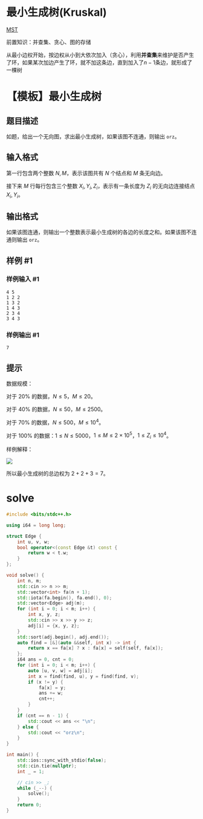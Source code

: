 # 最小生成树(Kruskal)

[MST](https://oi-wiki.org/graph/mst/#kruskal-%E7%AE%97%E6%B3%95)

前置知识：并查集、贪心、图的存储

从最小边权开始，按边权从小到大依次加入（贪心），利用**并查集**来维护是否产生了环，如果某次加边产生了环，就不加这条边，直到加入了$n-1$条边，就形成了一棵树

# 【模板】最小生成树

## 题目描述

如题，给出一个无向图，求出最小生成树，如果该图不连通，则输出 `orz`。

## 输入格式

第一行包含两个整数 $N,M$，表示该图共有 $N$ 个结点和 $M$ 条无向边。

接下来 $M$ 行每行包含三个整数 $X_i,Y_i,Z_i$，表示有一条长度为 $Z_i$ 的无向边连接结点 $X_i,Y_i$。

## 输出格式

如果该图连通，则输出一个整数表示最小生成树的各边的长度之和。如果该图不连通则输出 `orz`。

## 样例 #1

### 样例输入 #1

```
4 5
1 2 2
1 3 2
1 4 3
2 3 4
3 4 3
```

### 样例输出 #1

```
7
```

## 提示

数据规模：

对于 $20\%$ 的数据，$N\le 5$，$M\le 20$。

对于 $40\%$ 的数据，$N\le 50$，$M\le 2500$。

对于 $70\%$ 的数据，$N\le 500$，$M\le 10^4$。

对于 $100\%$ 的数据：$1\le N\le 5000$，$1\le M\le 2\times 10^5$，$1\le Z_i \le 10^4$。


样例解释：

 ![](https://cdn.luogu.com.cn/upload/pic/2259.png) 

所以最小生成树的总边权为 $2+2+3=7$。

# solve



```c++
#include <bits/stdc++.h>

using i64 = long long;

struct Edge {
    int u, v, w;
    bool operator<(const Edge &t) const { 
    	return w < t.w; 
    }
};

void solve() {
    int n, m;
    std::cin >> n >> m;
    std::vector<int> fa(n + 1);
    std::iota(fa.begin(), fa.end(), 0);
    std::vector<Edge> adj(m);
    for (int i = 0; i < m; i++) {
        int x, y, z;
        std::cin >> x >> y >> z;
        adj[i] = {x, y, z};
    }
    std::sort(adj.begin(), adj.end());
    auto find = [&](auto &&self, int x) -> int {
        return x == fa[x] ? x : fa[x] = self(self, fa[x]);
    };
    i64 ans = 0, cnt = 0;
    for (int i = 0; i < m; i++) {
        auto [u, v, w] = adj[i];
        int x = find(find, u), y = find(find, v);
        if (x != y) {
            fa[x] = y;
            ans += w;
            cnt++;
        }
    }
    if (cnt == n - 1) {
        std::cout << ans << "\n";
    } else {
        std::cout << "orz\n";
    }
}

int main() {
    std::ios::sync_with_stdio(false);
    std::cin.tie(nullptr);
    int _ = 1;

    // cin >> _;
    while (_--) {
        solve();
    }
    return 0;
}
```
